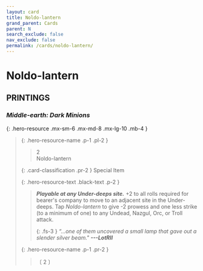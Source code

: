 ```yaml
---
layout: card
title: Noldo-lantern
grand_parent: Cards
parent: N
search_exclude: false
nav_exclude: false
permalink: /cards/noldo-lantern/
---
```


# Noldo-lantern


## PRINTINGS


### _Middle-earth: Dark Minions_

{: .hero-resource .mx-sm-6 .mx-md-8 .mx-lg-10 .mb-4 }
> {: .hero-resource-name .p-1 .pl-2 }
> > <div class="card-mp">2</div>
> > <div class="card-name">Noldo-lantern</div>
>
> {: .card-classification .pr-2 }
> Special Item
>
> {: .hero-resource-text .black-text .p-2 }
> > ***Playable at any Under-deeps site.*** +2 to all rolls required for bearer's company to move to an adjacent site in the Under-deeps. Tap _Noldo-lantern_ to give -2 prowess and one less strike (to a minimum of one) to any Undead, Nazgul, Orc, or Troll attack. 
> > 
> > {: .fs-3 } 
> > _“...one of them uncovered a small lamp that gave out a slender silver beam."_ ***---&#65279;LotRII***  
> 
> {: .hero-resource-name .p-1 .pr-2 }
> > <div class="card-shield"></div>
> > <div class="card-corruption">〔 2 〕</div>
